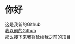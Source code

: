 # 你好

这是我新的Github                  
[我以前的Github](https://github.com/chouge1huao)           
那么接下来我将延续我之前的顶目
